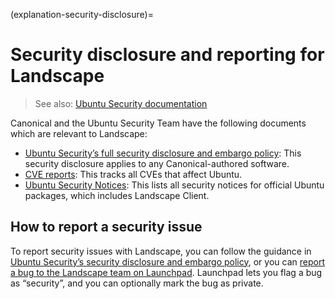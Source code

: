 (explanation-security-disclosure)=
# Security disclosure and reporting for Landscape

> See also: [Ubuntu Security documentation](https://ubuntu.com/security)

Canonical and the Ubuntu Security Team have the following documents which are relevant to Landscape:

- [Ubuntu Security’s full security disclosure and embargo policy](https://ubuntu.com/security/disclosure-policy): This security disclosure applies to any Canonical-authored software.
- [CVE reports](https://ubuntu.com/security/cves): This tracks all CVEs that affect Ubuntu.
- [Ubuntu Security Notices](https://ubuntu.com/security/notices): This lists all security notices for official Ubuntu packages, which includes Landscape Client.

## How to report a security issue

To report security issues with Landscape, you can follow the guidance in [Ubuntu Security’s security disclosure and embargo policy](https://ubuntu.com/security/disclosure-policy), or you can [report a bug to the Landscape team on Launchpad](https://bugs.launchpad.net/landscape-project). Launchpad lets you flag a bug as “security”, and you can optionally mark the bug as private.

